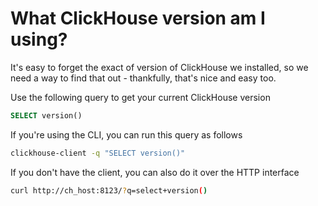 
# What ClickHouse version am I using?

It's easy to forget the exact of version of ClickHouse we installed, so we need a way to find that out - thankfully, that's nice and easy too.

Use the following query to get your current ClickHouse version

```sql Get your ClickHouse version
SELECT version()
```

If you're using the CLI, you can run this query as follows

```bash Get your ClickHouse version via the CLI 
clickhouse-client -q "SELECT version()"
```

If you don't have the client, you can also do it over the HTTP interface

```bash Get your ClickHouse version via the HTTP interface
curl http://ch_host:8123/?q=select+version()
```

